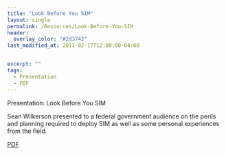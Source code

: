 ```yaml
---
title: "Look Before You SIM"
layout: single
permalink: /Resources/Look-Before-You-SIM
header:
  overlay_color: "#2d3742"
last_modified_at: 2011-02-17T12:00:00-04:00


excerpt: ""
tags:
  - Presentation
  - PDF
---
```

Presentation: Look Before You SIM

Sean Wilkerson presented to a federal government audience on the perils and planning required to deploy SIM as well as some personal experiences from the field.

[PDF](assets/pdf/Look_Before_You_SIM_201102.pdf)

